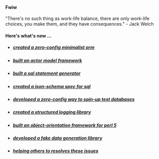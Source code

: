 #### Fwiw

"There's no such thing as work-life balance, there are only work-life choices, you make them, and they have consequences." - Jack Welch

#### Here's what's new ...

- ##### [created a zero-config minimalist orm](https://github.com/cpanery/nano)
- ##### [built an actor model framework](https://github.com/cpanery/zing)
- ##### [built a sql statement generator](https://github.com/cpanery/sql-engine)
- ##### [created a json-schema spec for sql](https://github.com/cpanery/json-sql)
- ##### [developed a zero-config way to spin-up test databases](https://github.com/cpanery/test-db)
- ##### [created a structured logging library](https://github.com/cpanery/flight-recorded)
- ##### [built an object-orientation framework for perl 5](https://github.com/cpanery/data-object)
- ##### [developed a fake data generation library](https://github.com/cpanery/faker)
- ##### [helping others to resolves these issues](https://github.com/search?l=&q=author%3Aiamalnewkirk&state=open&type=Issues)

<!--
**iamalnewkirk/iamalnewkirk** is a ✨ _special_ ✨ repository because its `README.md` (this file) appears on your GitHub profile.

Here are some ideas to get you started:

- 🔭 I’m currently working on ...
- 🌱 I’m currently learning ...
- 👯 I’m looking to collaborate on ...
- 🤔 I’m looking for help with ...
- 💬 Ask me about ...
- 📫 How to reach me: ...
- 😄 Pronouns: ...
- ⚡ Fun fact: ...
-->
